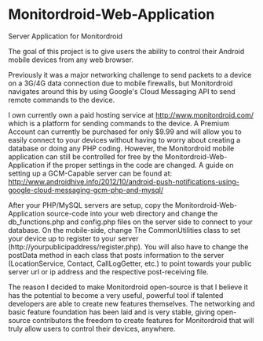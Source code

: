Monitordroid-Web-Application
============================

Server Application for Monitordroid


The goal of this project is to give users the ability to control their Android mobile devices from any web browser. 

Previously it was a major networking challenge to send packets to a device on a 3G/4G data connection due to mobile
firewalls, but Monitordroid navigates around this by using Google's Cloud Messaging API to send remote commands to the
device. 

I own currently own a paid hosting service at http://www.monitordroid.com/ which is a platform for sending commands 
to the device. A Premium Account can currently be purchased for only $9.99 and will allow you to easily connect to your devices without having to worry about creating a database or doing any PHP coding. However, the Monitordroid mobile application can still be controlled for free by the Monitordroid-Web-Application if the proper settings in the code are changed. A guide on setting up a GCM-Capable server can be found at: http://www.androidhive.info/2012/10/android-push-notifications-using-google-cloud-messaging-gcm-php-and-mysql/

After your PHP/MySQL servers are setup, copy the Monitordroid-Web-Application source-code into your web directory and change the db_functions.php and config.php files on the server side to connect to your database. On the mobile-side, change The CommonUtilities class to set your device up to register to your server (http://yourpublicipaddress/register.php). You will also have to change the postData method in each class that posts information to the server (LocationService, Contact, CallLogGetter, etc.) to point towards your public server url or ip address and the respective post-receiving file. 


The reason I decided to make Monitordroid open-source is that I believe it has the potential to become a very useful,
powerful tool if talented developers are able to create new features themselves. The networking and basic feature foundation has been laid and is very stable, giving open-source contributors the freedom to create features for Monitordroid that will truly allow users to control their devices, anywhere. 
